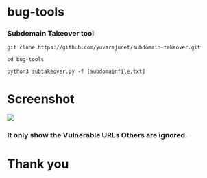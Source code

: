 # bug-tools
### Subdomain Takeover tool
``` git clone https://github.com/yuvarajucet/subdomain-takeover.git ```

``` cd bug-tools ```

``` python3 subtakeover.py -f [subdomainfile.txt] ```

# Screenshot
<img src="https://github.com/yuvarajucet/bug-tools/blob/main/example.png">

### It only show the Vulnerable URLs Others are ignored.

# Thank you
